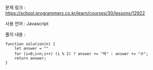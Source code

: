문제 링크 : https://school.programmers.co.kr/learn/courses/30/lessons/12922

사용 언어 : Javascript

풀이 내용 :

```
function solution(n) {
    let answer = ""
    for (i=0;i<n;i++) (i % 2) ? answer += "박" : answer += "수";
    return answer;
}
```